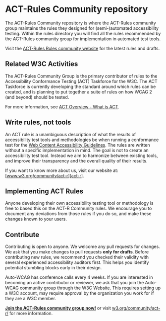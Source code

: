 # ACT-Rules Community repository

The ACT-Rules Community repository is where the ACT-Rules community group maintains the rules they designed for (semi-)automated accessibility testing. Within the rules directory you will find all the rules recommended by the ACT-Rules community group for implementation in automated test tools.

Visit the [ACT-Rules Rules community website](https://act-rules.github.io/) for the latest rules and drafts.

## Related W3C Activities

The ACT-Rules Community Group is the primary contributor of rules to the Accessibility Conformance Testing (ACT) Taskforce for the W3C. The ACT Taskforce is currently developing the standard around which rules can be created, and is planning to put together a suite of rules on how WCAG 2 (and beyond) should be tested.

For more information, see [ACT Overview - What is ACT](https://www.w3.org/WAI/GL/task-forces/conformance-testing/wiki/ACT_Overview_-_What_is_ACT).

## Write rules, not tools

An ACT rule is a unambiguous description of what the results of accessibility test tools and methodologies be when running a  conformance test for the [Web Content Accessibility Guidelines][WCAG21]. The rules are written without a specific implementation in mind. The goal is not to create an accessibility test tool. Instead we aim to harmonize between existing tools, and improve their transparency and the overall quality of their results.

If you want to know more about us, visit our website at: [www.w3.org/community/act-r][act-r].

## Implementing ACT Rules

Anyone developing their own accessibility testing tool or methodology is free to based this on the ACT-R Community rules. We encourage you to document any deviations from those rules if you do so, and make these changes known to your users.

## Contribute

Contributing is open to anyone. We welcome any pull requests for changes. We ask that you make changes to pull requests **only for drafts**. Before contributing new rules, we recommend you checked their validity with several experienced accessibility auditors first. This helps you identify potential stumbling blocks early in their design.

Auto-WCAG has conference calls every 4 weeks. If you are interested in becoming an active contributor or reviewer, we ask that you join the Auto-WCAG community group through the W3C Website. This requires setting up a W3C account, may require approval by the organization you work for if they are a W3C member.

**[Join the ACT-Rules community group now!](https://www.w3.org/community/wp-login.php?redirect_to=%2Fcommunity%2Fact-r%2Fjoin)** or visit [w3.org/community/act-r/][act-r] for more information.


[WCAG21]: https://www.w3.org/TR/WCAG21/
[act-r]: https://www.w3.org/community/act-r/